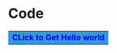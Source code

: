 # Code


<table>
  <tr>
    <td bgcolor="#3498db">
      <a href="[https://openai.com](https://colab.research.google.com/drive/1AHj5SiMRdUBxplnlwDe77kwn9bdnEUQf?usp=sharing)" style="color:blue; text-decoration:none; font-weight:bold;"> CLick to Get Hello world</a>
    </td>
  </tr>
</table>


